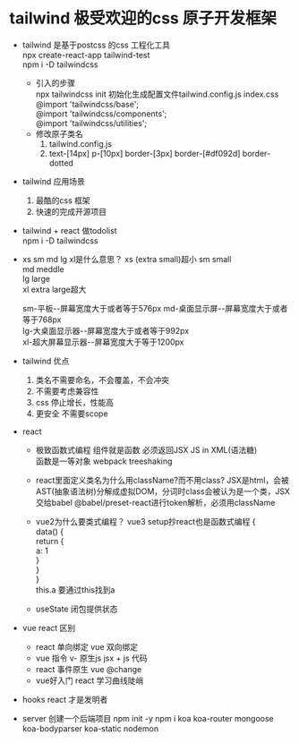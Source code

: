 # tailwind 极受欢迎的css 原子开发框架

- tailwind 是基于postcss 的css 工程化工具  
    npx create-react-app tailwind-test  
    npm i -D tailwindcss     
    - 引入的步骤    
      npx tailwindcss init 初始化生成配置文件tailwind.config.js 
      index.css   
        @import 'tailwindcss/base';  
        @import 'tailwindcss/components';  
        @import 'tailwindcss/utilities';  
    - 修改原子类名  
      1. tailwind.config.js  
      2. text-[14px] p-[10px] border-[3px] border-[#df092d] border-dotted  

- tailwind 应用场景
    1. 最酷的css 框架  
    2. 快速的完成开源项目

- tailwind + react 做todolist  
    npm i -D tailwindcss  

- xs sm md lg xl是什么意思？
  xs (extra small)超小 
  sm small   
  md meddle   
  lg large   
  xl extra large超大  

  sm-平板--屏幕宽度大于或者等于576px
  md-桌面显示屏--屏幕宽度大于或者等于768px  
  lg-大桌面显示器--屏幕宽度大于或者等于992px  
  xl-超大屏幕显示器--屏幕宽度大于等于1200px  

- tailwind 优点
  1. 类名不需要命名，不会覆盖，不会冲突
  2. 不需要考虑兼容性
  3. css 停止增长，性能高
  4. 更安全 不需要scope

- react 
  - 极致函数式编程
    组件就是函数 必须返回JSX JS in XML(语法糖)   
    函数是一等对象 webpack treeshaking  
  - react里面定义类名为什么用className?而不用class?
    JSX是html，会被AST(抽象语法树)分解成虚拟DOM，分词时class会被认为是一个类，JSX交给babel @babel/preset-react进行token解析，必须用className   
  - vue2为什么要类式编程？  vue3 setup抄react也是函数式编程
    {  
      data() {  
        return {  
          a: 1  
        }  
      }  
    }  
    this.a 要通过this找到a  

  - useState 闭包提供状态

- vue react 区别
  - react 单向绑定 vue 双向绑定  
  - vue 指令 v-
    原生js jsx + js 代码  
  - react 事件原生 vue @change 
  - vue好入门 react 学习曲线陡峭  

- hooks react 才是发明者

- server
  创建一个后端项目 npm init -y 
  npm i koa koa-router mongoose koa-bodyparser koa-static nodemon  